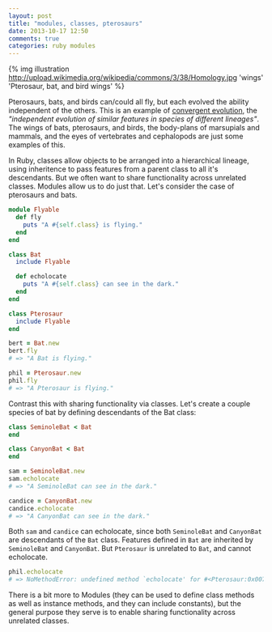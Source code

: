 ```yaml
---
layout: post
title: "modules, classes, pterosaurs"
date: 2013-10-17 12:50
comments: true
categories: ruby modules
---
```

{% img illustration http://upload.wikimedia.org/wikipedia/commons/3/38/Homology.jpg 'wings' 'Pterosaur, bat, and bird wings' %}

Pterosaurs, bats, and birds can/could all fly, but each evolved the ability independent of the others. This is an example of [convergent evolution](http://en.wikipedia.org/wiki/Convergent_evolution), the *"independent evolution of similar features in species of different lineages"*. The wings of bats, pterosaurs, and birds, the body-plans of marsupials and mammals, and the eyes of vertebrates and cephalopods are just some examples of this.

In Ruby, classes allow objects to be arranged into a hierarchical lineage, using inheritence to pass features from a parent class to all it's descendants. But we often want to share functionality across unrelated classes. Modules allow us to do just that. Let's consider the case of pterosaurs and bats.

``` ruby
module Flyable
  def fly
    puts "A #{self.class} is flying."
  end
end

class Bat
  include Flyable

  def echolocate
    puts "A #{self.class} can see in the dark."
  end
end

class Pterosaur
  include Flyable
end

bert = Bat.new
bert.fly
# => "A Bat is flying."

phil = Pterosaur.new
phil.fly
# => "A Pterosaur is flying."
```

Contrast this with sharing functionality via classes. Let's create a couple species of bat by defining descendants of the Bat class:

``` ruby
class SeminoleBat < Bat
end

class CanyonBat < Bat
end

sam = SeminoleBat.new
sam.echolocate
# => "A SeminoleBat can see in the dark."

candice = CanyonBat.new
candice.echolocate
# => "A CanyonBat can see in the dark."
```

Both `sam` and `candice` can echolocate, since both `SeminoleBat` and `CanyonBat` are descendants of the `Bat` class. Features defined in `Bat` are inherited by `SeminoleBat` and `CanyonBat`. But `Pterosaur` is unrelated to `Bat`, and cannot echolocate.

``` ruby
phil.echolocate
# => NoMethodError: undefined method `echolocate' for #<Pterosaur:0x007fdcbc082eb0>
```

There is a bit more to Modules (they can be used to define class methods as well as instance methods, and they can include constants), but the general purpose they serve is to enable sharing functionality across unrelated classes.